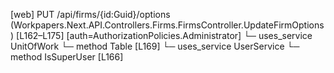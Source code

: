 [web] PUT /api/firms/{id:Guid}/options  (Workpapers.Next.API.Controllers.Firms.FirmsController.UpdateFirmOptions)  [L162–L175] [auth=AuthorizationPolicies.Administrator]
  └─ uses_service UnitOfWork
    └─ method Table [L169]
  └─ uses_service UserService
    └─ method IsSuperUser [L166]

